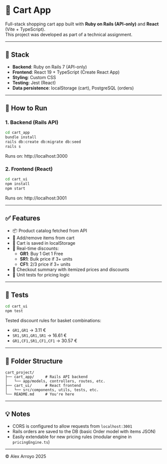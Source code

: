# 🛒 Cart App

Full-stack shopping cart app built with **Ruby on Rails (API-only)** and **React** (Vite + TypeScript).  
This project was developed as part of a technical assignment.

---

## 🧱 Stack

- **Backend**: Ruby on Rails 7 (API-only)
- **Frontend**: React 19 + TypeScript (Create React App)
- **Styling**: Custom CSS
- **Testing**: Jest (React)
- **Data persistence**: localStorage (cart), PostgreSQL (orders)

---

## 🚀 How to Run

### 1. Backend (Rails API)

```bash
cd cart_app
bundle install
rails db:create db:migrate db:seed
rails s
```

Runs on: http://localhost:3000

### 2. Frontend (React)

```bash
cd cart_ui
npm install
npm start
```

Runs on: http://localhost:3001

---

## ✅ Features

- 📦 Product catalog fetched from API
- 🛒 Add/remove items from cart
- 💾 Cart is saved in localStorage
- 🔁 Real-time discounts:
  - **GR1**: Buy 1 Get 1 Free
  - **SR1**: Bulk price if 3+ units
  - **CF1**: 2/3 price if 3+ units
- 🧾 Checkout summary with itemized prices and discounts
- 🧪 Unit tests for pricing logic

---

## 🧪 Tests

```bash
cd cart_ui
npm test
```

Tested discount rules for basket combinations:

- `GR1,GR1` → 3.11 €
- `SR1,SR1,GR1,SR1` → 16.61 €
- `GR1,CF1,SR1,CF1,CF1` → 30.57 €

---

## 📁 Folder Structure

```
cart_project/
├── cart_app/     # Rails API backend
│   └── app/models, controllers, routes, etc.
├── cart_ui/      # React frontend
│   └── src/components, utils, tests, etc.
└── README.md     # You're here
```

---

## 💡 Notes

- CORS is configured to allow requests from `localhost:3001`
- Rails orders are saved to the DB (basic Order model with items JSON)
- Easily extendable for new pricing rules (modular engine in `pricingEngine.ts`)

---

© Alex Arroyo 2025
